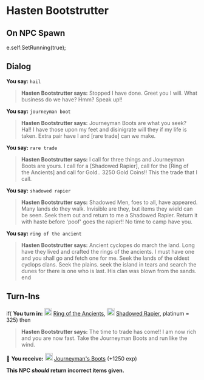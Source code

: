 # Hasten Bootstrutter


## On NPC Spawn

e.self:SetRunning(true);


## Dialog

**You say:** `hail`



>**Hasten Bootstrutter says:** Stopped I have done. Greet you I will. What business do we have? Hmm? Speak up!!

**You say:** `journeyman boot`



>**Hasten Bootstrutter says:** Journeyman Boots are what you seek? Ha!! I have those upon my feet and disinigrate will they if my life is taken. Extra pair have I and [rare trade] can we make.

**You say:** `rare trade`



>**Hasten Bootstrutter says:** I call for three things and Journeyman Boots are yours. I call for a [Shadowed Rapier], call for the [Ring of the Ancients] and call for Gold.. 3250 Gold Coins!! This the trade that I call.

**You say:** `shadowed rapier`



>**Hasten Bootstrutter says:** Shadowed Men, foes to all, have appeared. Many lands do they walk. Invisible are they, but items they wield can be seen. Seek them out and return to me a Shadowed Rapier. Return it with haste before 'poof' goes the rapier!! No time to camp have you.

**You say:** `ring of the ancient`



>**Hasten Bootstrutter says:** Ancient cyclopes do march the land.  Long have they lived and crafted the rings of the ancients.  I must have one and you shall go and fetch one for me.  Seek the lands of the oldest cyclops clans.  Seek the plains. seek the island in tears and search the dunes for there is one who is last.  His clan was blown from the sands.
end



## Turn-Ins





if( **You turn in:** <img style="background:url(/static/icons/blank_slot.gif);width:20px;height:20px;" src="/static/icons/item_563.png" alt="" /> <a
                                href="/item/12268" data-url="12268" class="tooltip-link link">Ring of the Ancients</a>, <img style="background:url(/static/icons/blank_slot.gif);width:20px;height:20px;" src="/static/icons/item_762.png" alt="" /> <a
                                href="/item/7100" data-url="7100" class="tooltip-link link">Shadowed Rapier</a>, platinum = 325) then


>**Hasten Bootstrutter says:** The time to trade has come!! I am now rich and you are now fast. Take the Journeyman Boots and run like the wind.


 &#127873; **You receive:**  <img style="background:url(/static/icons/blank_slot.gif);width:20px;height:20px;" src="/static/icons/item_764.png" alt="" /> <a
                                href="/item/2300" data-url="2300" class="tooltip-link link">Journeyman's Boots</a> (+1250 exp)

 

**This NPC *should* return incorrect items given.**





